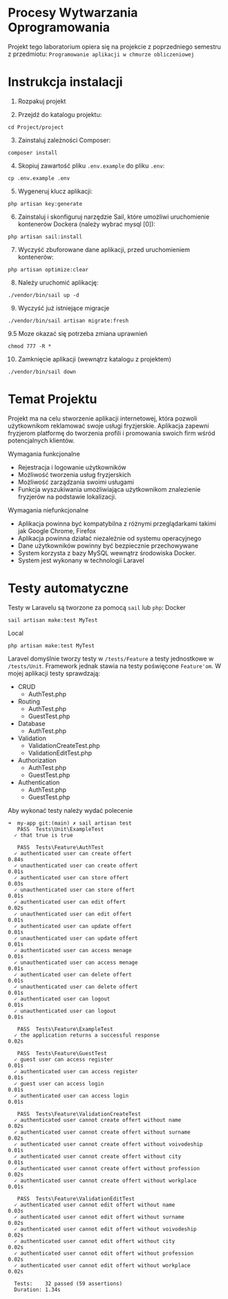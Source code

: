 # Procesy Wytwarzania Oprogramowania

Projekt tego laboratorium opiera się na projekcie z poprzedniego semestru z przedmiotu: `Programowanie aplikacji w chmurze obliczeniowej`

# Instrukcja instalacji
1. Rozpakuj projekt

2. Przejdź do katalogu projektu:
```
cd Project/project
```

3. Zainstaluj zależności Composer:
```
composer install
```

4. Skopiuj zawartość pliku `.env.example` do pliku `.env`:
```
cp .env.example .env
```

5. Wygeneruj klucz aplikacji:
```
php artisan key:generate
```

6. Zainstaluj i skonfiguruj narzędzie Sail, które umożliwi uruchomienie kontenerów Dockera (należy wybrać mysql [0]):
```
php artisan sail:install
```

7. Wyczyść zbuforowane dane aplikacji, przed uruchomieniem kontenerów:
```
php artisan optimize:clear
```

8. Należy uruchomić aplikację:
```
./vendor/bin/sail up -d
```

9. Wyczyść już istniejące migracje
```
./vendor/bin/sail artisan migrate:fresh
```

9.5 Moze okazać się potrzeba zmiana uprawnień
```
chmod 777 -R *
```

10. Zamknięcie aplikacji (wewnątrz katalogu z projektem)
```
./vendor/bin/sail down
```

# Temat Projektu

Projekt ma na celu stworzenie aplikacji internetowej, która pozwoli użytkownikom reklamować swoje usługi fryzjerskie. Aplikacja zapewni fryzjerom platformę do tworzenia profili i promowania swoich firm wśród potencjalnych klientów. 

Wymagania funkcjonalne
- Rejestracja i logowanie użytkowników
- Możliwość tworzenia usług fryzjerskich
- Możliwość zarządzania swoimi usługami
- Funkcja wyszukiwania umożliwiająca użytkownikom znalezienie fryzjerów na podstawie lokalizacji.

Wymagania niefunkcjonalne
- Aplikacja powinna być kompatybilna z różnymi przeglądarkami takimi jak Google Chrome, Firefox
- Aplikacja powinna działać niezależnie od systemu operacyjnego
- Dane użytkowników powinny być bezpiecznie przechowywane
- System korzysta z bazy MySQL wewnątrz środowiska Docker.
- System jest wykonany w technologii Laravel

# Testy automatyczne

Testy w Laravelu są tworzone za pomocą `sail` lub `php`:
Docker
```
sail artisan make:test MyTest
```

Local
```
php artisan make:test MyTest
```

Laravel domyślnie tworzy testy w `/tests/Feature` a testy jednostkowe w `/tests/Unit`.
Framework jednak stawia na testy poświęcone `Feature'om`.
W mojej aplikacji testy sprawdzają:
 - CRUD
   - AuthTest.php
 - Routing
   - AuthTest.php
   - GuestTest.php
 - Database
   - AuthTest.php
 - Validation
   - ValidationCreateTest.php
   - ValidationEditTest.php
 - Authorization
   - AuthTest.php
   - GuestTest.php
 - Authentication
   - AuthTest.php
   - GuestTest.php

Aby wykonać testy należy wydać polecenie
```
➜  my-app git:(main) ✗ sail artisan test
   PASS  Tests\Unit\ExampleTest
  ✓ that true is true

   PASS  Tests\Feature\AuthTest
  ✓ authenticated user can create offert                                 0.84s
  ✓ unauthenticated user can create offert                               0.01s
  ✓ authenticated user can store offert                                  0.03s
  ✓ unauthenticated user can store offert                                0.01s
  ✓ authenticated user can edit offert                                   0.02s
  ✓ unauthenticated user can edit offert                                 0.01s
  ✓ authenticated user can update offert                                 0.01s
  ✓ unauthenticated user can update offert                               0.01s
  ✓ authenticated user can access menage                                 0.01s
  ✓ unauthenticated user can access menage                               0.01s
  ✓ authenticated user can delete offert                                 0.01s
  ✓ unauthenticated user can delete offert                               0.01s
  ✓ authenticated user can logout                                        0.01s
  ✓ unauthenticated user can logout                                      0.01s

   PASS  Tests\Feature\ExampleTest
  ✓ the application returns a successful response                        0.02s

   PASS  Tests\Feature\GuestTest
  ✓ guest user can access register                                       0.01s
  ✓ authenticated user can access register                               0.01s
  ✓ guest user can access login                                          0.01s
  ✓ authenticated user can access login                                  0.01s

   PASS  Tests\Feature\ValidationCreateTest
  ✓ authenticated user cannot create offert without name                 0.02s
  ✓ authenticated user cannot create offert without surname              0.02s
  ✓ authenticated user cannot create offert without voivodeship          0.01s
  ✓ authenticated user cannot create offert without city                 0.01s
  ✓ authenticated user cannot create offert without profession           0.02s
  ✓ authenticated user cannot create offert without workplace            0.01s

   PASS  Tests\Feature\ValidationEditTest
  ✓ authenticated user cannot edit offert without name                   0.03s
  ✓ authenticated user cannot edit offert without surname                0.02s
  ✓ authenticated user cannot edit offert without voivodeship            0.02s
  ✓ authenticated user cannot edit offert without city                   0.02s
  ✓ authenticated user cannot edit offert without profession             0.02s
  ✓ authenticated user cannot edit offert without workplace              0.02s

  Tests:    32 passed (59 assertions)
  Duration: 1.34s
```

